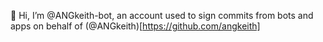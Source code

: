👋 Hi, I’m @ANGkeith-bot, an account used to sign commits from bots and apps on behalf of (@ANGkeith)[https://github.com/angkeith] 
